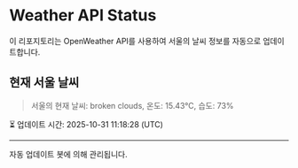 
# Weather API Status

이 리포지토리는 OpenWeather API를 사용하여 서울의 날씨 정보를 자동으로 업데이트합니다.

## 현재 서울 날씨
> 서울의 현재 날씨: broken clouds, 온도: 15.43°C, 습도: 73%

⏳ 업데이트 시간: 2025-10-31 11:18:28 (UTC)

---
자동 업데이트 봇에 의해 관리됩니다.
